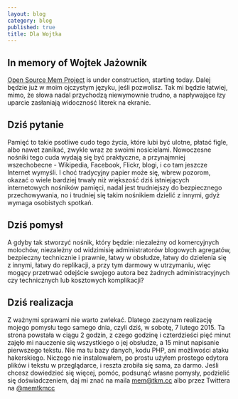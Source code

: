 ```yaml
---
layout: blog
category: blog
published: true
title: Dla Wojtka
---
```


## In memory of Wojtek Jażownik
[Open Source Mem Project](https://github.com/memtkmcc/starter "Szkatułka - Mem Project") is under construction, starting today. Dalej będzie już w moim ojczystym języku, jeśli pozwolisz. Tak mi będzie łatwiej, mimo, że słowa nadal przychodzą niewymownie trudno, a napływające łzy uparcie zasłaniają widoczność literek na ekranie.

## Dziś pytanie
Pamięć to takie psotliwe cudo tego życia, które lubi być ulotne, płatać figle, albo nawet zanikać, zwykle wraz ze swoimi nosicielami. Nowoczesne nośniki tego cuda wydają się być praktyczne, a przynajmniej wszechobecne - Wikipedia, Facebook, Flickr, blogi, i co tam jeszcze Internet wymyśli. I choć tradycyjny papier może się, wbrew pozorom, okazać o wiele bardziej trwały niż większość dziś istniejących internetowych nośników pamięci, nadal jest trudniejszy do bezpiecznego przechowywania, no i trudniej się takim nośnikiem dzielić z innymi, gdyż wymaga osobistych spotkań.

## Dziś pomysł
A gdyby tak stworzyć nośnik, który będzie: niezależny od komercyjnych molochów, niezależny od widzimisię administratorów blogowych agregatów, bezpieczny technicznie i prawnie, łatwy w obsłudze, łatwy do dzielenia się z innymi, łatwy do replikacji, a przy tym darmowy w utrzymaniu, więc mogący przetrwać odejście swojego autora bez żadnych administracyjnych czy technicznych lub kosztowych komplikacji?

## Dziś realizacja
Z ważnymi sprawami nie warto zwlekać. Dlatego zaczynam realizację mojego pomysłu tego samego dnia, czyli dziś, w sobotę, 7 lutego 2015. Ta strona powstała w ciągu 2 godzin, z czego godzinę i czterdzieści pięć minut zajęło mi nauczenie się wszystkiego o jej obsłudze, a 15 minut napisanie pierwszego tekstu. Nie ma tu bazy danych, kodu PHP, ani możliwości ataku hakerskiego. Niczego nie instalowałem, po prostu użyłem prostego edytora plików i tekstu w przeglądarce, i reszta zrobiła się sama, za darmo. Jeśli chcesz dowiedzieć się więcej, pomóc, podsunąć własne pomysły, podzielić się doświadczeniem, daj mi znać na maila [mem@tkm.cc](mailto:mem@tkm.cc "Szkatułka - Mem Project") albo przez Twittera na [@memtkmcc](https://twitter.com/memtkmcc "Szkatułka - Mem Project")
